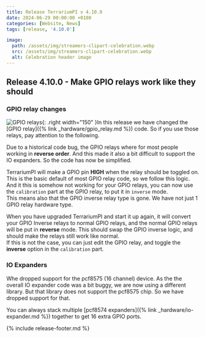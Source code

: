 ```yaml
---
title: Release TerrariumPI v 4.10.0
date: 2024-06-29 00:00:00 +0100
categories: [Website, News]
tags: [release, '4.10.0']

image:
  path: /assets/img/streamers-clipart-celebration.webp
  src: /assets/img/streamers-clipart-celebration.webp
  alt: Celebration header image
---
```


## Release 4.10.0 - Make GPIO relays work like they should

### GPIO relay changes

![GPIO relays](/assets/img/GPIO_Relay_small.webp){: .right width="150" }In this
release we have changed the [GPIO relay]({% link _hardware/gpio_relay.md %}) code.
So if you use those relays, pay attention to the following.

Due to a historical code bug, the GPIO relays where for most people working in
**reverse order**. And this made it also a bit difficult to support the IO
expanders. So the code has now be simplified.

TerrariumPI will make a GPIO pin **HIGH** when the relay should be toggled on.
This is the basic default of most GPIO relay code, so we follow this logic. And
it this is somehow not working for your GPIO relays, you can now use the
`calibration` part at the GPIO relay, to put it in `inverse` mode. \
This means also that the GPIO inverse relay type is gone. We have not just 1
GPIO relay hardware type.

When you have upgraded TerrariumPI and start it up again, it will convert your
GPIO Inverse relays to normal GPIO relays, and the normal GPIO relays will be
put in **reverse** mode. This should swap the GPIO inverse logic, and should
make the relays still work like normal. \
If this is not the case, you can just edit the GPIO relay, and toggle the
**inverse** option in the `calibration` part.

### IO Expanders

Whe dropped support for the pcf8575 (16 channel) device. As the the overall IO
expander code was a bit buggy, we are now using a different library. But that
library does not support the pcf8575 chip. So we have dropped support for that.

You can always stack multiple [pcf8574
expanders]({% link _hardware/io-expander.md %}) together to get 16 extra GPIO ports.

{% include release-footer.md %}
